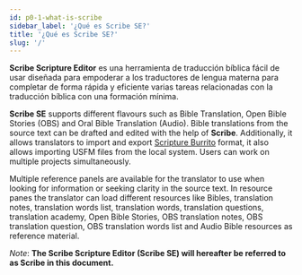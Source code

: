 ```yaml
---
id: p0-1-what-is-scribe
sidebar_label: '¿Qué es Scribe SE?'
title: '¿Qué es Scribe SE?'
slug: '/'
---
```


**Scribe Scripture Editor** es una herramienta de traducción bíblica fácil de usar diseñada para empoderar a los traductores de lengua materna para completar de forma rápida y eficiente varias tareas relacionadas con la traducción bíblica con una formación mínima.


**Scribe SE** supports different flavours such as Bible Translation, Open Bible Stories (OBS) and Oral Bible Translation (Audio). Bible translations from the source text can be drafted and edited with the help of **Scribe**. Additionally, it allows translators to import and export [Scripture Burrito](https://docs.burrito.bible/) format, it also allows importing USFM files from the local system. Users can work on multiple projects simultaneously.

  Multiple reference panels are available for the translator to use when looking for information or seeking clarity in the source text. In resource panes the translator can load different resources like Bibles, translation notes, translation words list, translation words, translation questions, translation academy, Open Bible Stories, OBS translation notes, OBS translation question, OBS translation words list and Audio Bible resources as reference material.

*Note*: **The Scribe Scripture Editor (Scribe SE) will hereafter be referred to as Scribe in this document.**